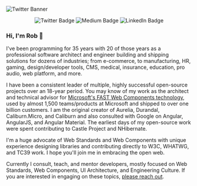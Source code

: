 
![Twitter Banner](https://user-images.githubusercontent.com/131485/233229061-b08f307d-9ad0-407d-a76a-79bae26c7ed0.png)

<div id="badges" align="center">
  <a href="https://twitter.com/EisenbergEffect" style="text-decoration:none">
    <img src="https://img.shields.io/badge/Twitter-blue?style=for-the-badge&logo=twitter&logoColor=white" alt="Twitter Badge"/>
  </a>
  <a href="https://eisenbergeffect.medium.com/" style="text-decoration:none">
    <img src="https://img.shields.io/badge/Medium-red?style=for-the-badge&logo=medium&logoColor=white" alt="Medium Badge"/>
  </a>
    <a href="https://www.linkedin.com/in/robeisenberg/" style="text-decoration:none">
    <img src="https://img.shields.io/badge/LinkedIn-blue?style=for-the-badge&logo=linkedin&logoColor=white" alt="LinkedIn Badge"/>
  </a>
</div>

### Hi, I'm Rob 👋

I've been programming for 35 years with 20 of those years as a professional software architect and engineer building and shipping solutions for dozens of industries; from e-commerce, to manufacturing, HR, gaming, design/developer tools, CMS, medical, insurance, education, pro audio, web platform, and more.

I have been a consistent leader of multiple, highly successful open-source projects over an 18-year period. You may know of my work as the architect and technical advisor for [Microsoft's FAST Web Components technology](https://www.fast.design/), used by almost 1,500 teams/products at Microsoft and shipped to over one billion customers. I am the original creator of Aurelia, Durandal, Caliburn.Micro, and Caliburn and also consulted with Google on Angular, AngularJS, and Angular Material. The earliest days of my open-source work were spent contributing to Castle Project and NHibernate.

I'm a huge advocate of Web Standards and Web Components with unique experience designing libraries and contributing directly to W3C, WHATWG, and TC39 work. I hope you'll join me in embracing the open web.

Currently I consult, teach, and mentor developers, mostly focused on Web Standards, Web Components, UI Architecture, and Engineering Culture. If you are interested in engaging on these topics, [please reach out](https://bluespire.com/).
